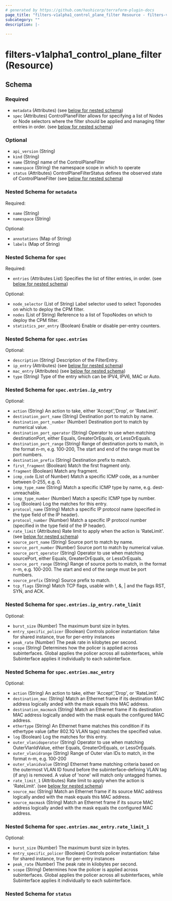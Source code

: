 ```yaml
---
# generated by https://github.com/hashicorp/terraform-plugin-docs
page_title: "filters-v1alpha1_control_plane_filter Resource - filters-v1alpha1"
subcategory: ""
description: |-
  
---
```


# filters-v1alpha1_control_plane_filter (Resource)





<!-- schema generated by tfplugindocs -->
## Schema

### Required

- `metadata` (Attributes) (see [below for nested schema](#nestedatt--metadata))
- `spec` (Attributes) ControlPlaneFilter allows for specifying a list of Nodes or Node selectors where the filter should be applied and managing filter entries in order. (see [below for nested schema](#nestedatt--spec))

### Optional

- `api_version` (String)
- `kind` (String)
- `name` (String) name of the ControlPlaneFilter
- `namespace` (String) the namespace scope in which to operate
- `status` (Attributes) ControlPlaneFilterStatus defines the observed state of ControlPlaneFilter (see [below for nested schema](#nestedatt--status))

<a id="nestedatt--metadata"></a>
### Nested Schema for `metadata`

Required:

- `name` (String)
- `namespace` (String)

Optional:

- `annotations` (Map of String)
- `labels` (Map of String)


<a id="nestedatt--spec"></a>
### Nested Schema for `spec`

Required:

- `entries` (Attributes List) Specifies the list of filter entries, in order. (see [below for nested schema](#nestedatt--spec--entries))

Optional:

- `node_selector` (List of String) Label selector used to select Toponodes on which to deploy the CPM filter.
- `nodes` (List of String) Reference to a list of TopoNodes on which to deploy the CPM filter.
- `statistics_per_entry` (Boolean) Enable or disable per-entry counters.

<a id="nestedatt--spec--entries"></a>
### Nested Schema for `spec.entries`

Optional:

- `description` (String) Description of the FilterEntry.
- `ip_entry` (Attributes) (see [below for nested schema](#nestedatt--spec--entries--ip_entry))
- `mac_entry` (Attributes) (see [below for nested schema](#nestedatt--spec--entries--mac_entry))
- `type` (String) Type of the entry which can be IPV4, IPV6, MAC or Auto.

<a id="nestedatt--spec--entries--ip_entry"></a>
### Nested Schema for `spec.entries.ip_entry`

Optional:

- `action` (String) An action to take, either 'Accept','Drop', or 'RateLimit'.
- `destination_port_name` (String) Destination port to match by name.
- `destination_port_number` (Number) Destination port to match by numerical value.
- `destination_port_operator` (String) Operator to use when matching destinationPort, either Equals, GreaterOrEquals, or LessOrEquals.
- `destination_port_range` (String) Range of destination ports to match, in the format n-m, e.g. 100-200,  The start and end of the range must be port numbers.
- `destination_prefix` (String) Destination prefix to match.
- `first_fragment` (Boolean) Match the first fragment only.
- `fragment` (Boolean) Match any fragment.
- `icmp_code` (List of Number) Match a specific ICMP code, as a number between 0-255, e.g. 0.
- `icmp_type_name` (String) Match a specific ICMP type by name, e.g. dest-unreachable.
- `icmp_type_number` (Number) Match a specific ICMP type by number.
- `log` (Boolean) Log the matches for this entry.
- `protocol_name` (String) Match a specific IP protocol name (specified in the type field of the IP header).
- `protocol_number` (Number) Match a specific IP protocol number (specified in the type field of the IP header).
- `rate_limit` (Attributes) Rate limit to apply when the action is 'RateLimit'. (see [below for nested schema](#nestedatt--spec--entries--ip_entry--rate_limit))
- `source_port_name` (String) Source port to match by name.
- `source_port_number` (Number) Source port to match by numerical value.
- `source_port_operator` (String) Operator to use when matching sourcePort, either Equals, GreaterOrEquals, or LessOrEquals.
- `source_port_range` (String) Range of source ports to match, in the format n-m, e.g. 100-200.  The start and end of the range must be port numbers.
- `source_prefix` (String) Source prefix to match.
- `tcp_flags` (String) Match TCP flags, usable with !, &, | and the flags RST, SYN, and ACK.

<a id="nestedatt--spec--entries--ip_entry--rate_limit"></a>
### Nested Schema for `spec.entries.ip_entry.rate_limit`

Optional:

- `burst_size` (Number) The maximum burst size in bytes.
- `entry_specific_policer` (Boolean) Controls policer instantiation: false for shared instance, true for per-entry instances
- `peak_rate` (Number) The peak rate in kilobytes per second.
- `scope` (String) Determines how the policer is applied across subinterfaces. Global applies the policer across all subinterfaces, while Subinterface applies it individually to each subinterface.



<a id="nestedatt--spec--entries--mac_entry"></a>
### Nested Schema for `spec.entries.mac_entry`

Optional:

- `action` (String) An action to take, either 'Accept','Drop', or 'RateLimit'.
- `destination_mac` (String) Match an Ethernet frame if its destination MAC address logically anded with the mask equals this MAC address.
- `destination_macmask` (String) Match an Ethernet frame if its destination MAC address logically anded with the mask equals the configured MAC address.
- `ethertype` (String) An Ethernet frame matches this condition if its ethertype value (after 802.1Q VLAN tags) matches the specified value.
- `log` (Boolean) Log the matches for this entry.
- `outer_vlanidoperator` (String) Operator to use when matching OuterVlanIdValue, either Equals, GreaterOrEquals, or LessOrEquals.
- `outer_vlanidrange` (String) Range of Outer vlan IDs to match, in the format n-m, e.g. 100-200
- `outer_vlanidvalue` (String) Ethernet frame matching criteria based on the outermost VLAN ID found before the subinterface-defining VLAN tag (if any) is removed. A value of 'none' will match only untagged frames.
- `rate_limit_1` (Attributes) Rate limit to apply when the action is 'RateLimit'. (see [below for nested schema](#nestedatt--spec--entries--mac_entry--rate_limit_1))
- `source_mac` (String) Match an Ethernet frame if its source MAC address logically anded with the mask equals this MAC address.
- `source_macmask` (String) Match an Ethernet frame if its source MAC address logically anded with the mask equals the configured MAC address.

<a id="nestedatt--spec--entries--mac_entry--rate_limit_1"></a>
### Nested Schema for `spec.entries.mac_entry.rate_limit_1`

Optional:

- `burst_size` (Number) The maximum burst size in bytes.
- `entry_specific_policer` (Boolean) Controls policer instantiation: false for shared instance, true for per-entry instances
- `peak_rate` (Number) The peak rate in kilobytes per second.
- `scope` (String) Determines how the policer is applied across subinterfaces. Global applies the policer across all subinterfaces, while Subinterface applies it individually to each subinterface.





<a id="nestedatt--status"></a>
### Nested Schema for `status`
